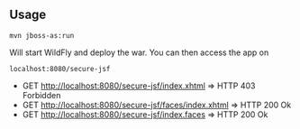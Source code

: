 

Usage
-------

    mvn jboss-as:run
Will start WildFly and deploy the war. You can then access the app on

    localhost:8080/secure-jsf


* GET [http://localhost:8080/secure-jsf/index.xhtml](http://localhost:8080/secure-jsf/index.xhtml) => HTTP 403 Forbidden
* GET [http://localhost:8080/secure-jsf/faces/index.xhtml](http://localhost:8080/secure-jsf/faces/index.xhtml) => HTTP 200 Ok
* GET [http://localhost:8080/secure-jsf/index.faces](http://localhost:8080/secure-jsf/index.faces) => HTTP 200 Ok